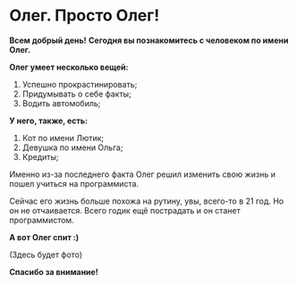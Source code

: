# Олег. Просто Олег!

**Всем добрый день!**
**Сегодня вы познакомитесь с человеком по имени Олег.**

**Олег умеет несколько вещей:**
1. Успешно прокрастинировать;
2. Придумывать о себе факты;
3. Водить автомобиль;

**У него, также, есть:**
1. Кот по имени Лютик;
2. Девушка по имени Ольга;
3. Кредиты;

Именно из-за последнего факта Олег решил изменить свою жизнь и пошел учиться на программиста.

Сейчас его жизнь больше похожа на рутину, увы, всего-то в 21 год. 
Но он не отчаивается. Всего годик ещё пострадать и он станет программистом.

**А вот Олег спит :)**

(Здесь будет фото)

**Спасибо за внимание!**